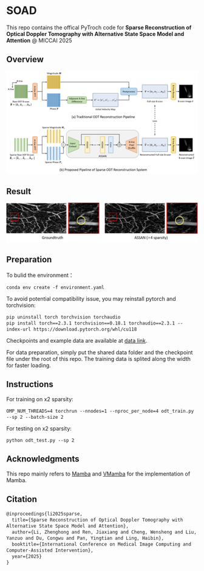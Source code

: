 # SOAD

This repo contains the offical PyTroch code for **Sparse Reconstruction of Optical Doppler Tomography with Alternative State Space Model and Attention** @ MICCAI 2025

## Overview
<img title="Overview" alt="Overview" src="figures/pipeline.png">

## Result
<img title="Result" alt="Result" src="figures/result.png">

## Preparation

To bulid the environment：
```
conda env create -f environment.yaml
```

To avoid potential compatibility issue, you may reinstall pytorch and torchvision:

```
pip uninstall torch torchvision torchaudio
pip install torch==2.3.1 torchvision==0.18.1 torchaudio==2.3.1 --index-url https://download.pytorch.org/whl/cu118
```

Checkpoints and example data are available at [data link](https://drive.google.com/drive/folders/1UukU1JyGvZpOvjCq1umU_HyTLp1ZfUP0?usp=sharing). 

For data preparation, simply put the shared data folder and the checkpoint file under the root of this repo. The training data is splited along the width for faster loading.

## Instructions

For training on x2 sparsity:
```
OMP_NUM_THREADS=4 torchrun --nnodes=1 --nproc_per_node=4 odt_train.py --sp 2 --batch-size 2
```

For testing on x2 sparsity:

```
python odt_test.py --sp 2
```

## Acknowledgments

This repo mainly refers to [Mamba](https://github.com/state-spaces/mamba) and [VMamba](https://github.com/MzeroMiko/VMamba) for the implementation of Mamba.

## Citation

```
@inproceedings{li2025sparse,
  title={Sparse Reconstruction of Optical Doppler Tomography with Alternative State Space Model and Attention},
  author={Li, Zhenghong and Ren, Jiaxiang and Cheng, Wensheng and Liu, Yanzuo and Du, Congwu and Pan, Yingtian and Ling, Haibin},
  booktitle={International Conference on Medical Image Computing and Computer-Assisted Intervention},
  year={2025}
}
```